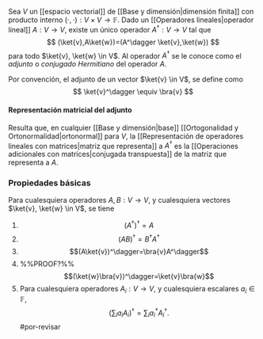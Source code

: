 Sea $V$ un [[espacio vectorial]] de [[Base y dimensión|dimensión finita]] con producto interno $( \cdot , \cdot ) : V \times V \rightarrow \mathbb{F}$. Dado un [[Operadores lineales|operador lineal]] $A : V \rightarrow V$, existe un único operador $A^\dagger : V \rightarrow V$ tal que
$$
(\ket{v},A\ket{w})=(A^\dagger \ket{v},\ket{w})
$$
para todo $\ket{v}, \ket{w} \in V$.
Al operador $A^\dagger$ se le conoce como el _adjunto_ o _conjugado Hermitiano_ del operador $A$.

Por convención, el adjunto de un vector $\ket{v} \in V$, se define como 
$$
\ket{v}^\dagger \equiv \bra{v}
$$
#### Representación matricial del adjunto
Resulta que, en cualquier [[Base y dimensión|base]] [[Ortogonalidad y Ortonormalidad|ortonormal]] para $V$, la [[Representación de operadores lineales con matrices|matriz que representa]] a $A^\dagger$ es la [[Operaciones adicionales con matrices|conjugada transpuesta]] de la matriz que representa a $A$.

### Propiedades básicas
Para cualesquiera operadores $A,B:V \rightarrow V$, y cualesquiera vectores $\ket{v}, \ket{w} \in V$, se tiene 
1. $$(A^\dagger)^\dagger=A$$
2. $$(AB)^\dagger=B^\dagger A^\dagger$$
3. $$(A\ket{v})^\dagger=\bra{v}A^\dagger$$
4. %%PROOF?%% $$(\ket{w}\bra{v})^\dagger=\ket{v}\bra{w}$$
5. Para cualesquiera operadores $A_i : V \rightarrow V$, y cualesquiera escalares $a_i \in \mathbb{F}$, $$\left(\sum_{i} a_i A_i\right)^\dagger = \sum_{i} a_{i}^* A_{i}^\dagger.$$
#por-revisar 